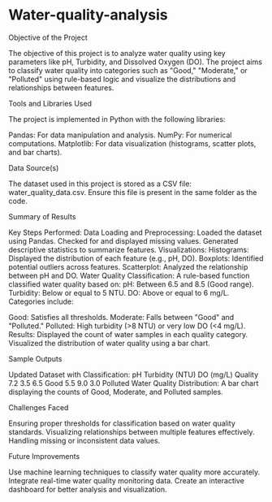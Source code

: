 # Water-quality-analysis
Objective of the Project

The objective of this project is to analyze water quality using key parameters like pH, Turbidity, and Dissolved Oxygen (DO). The project aims to classify water quality into categories such as "Good," "Moderate," or "Polluted" using rule-based logic and visualize the distributions and relationships between features.

Tools and Libraries Used

The project is implemented in Python with the following libraries:

Pandas: For data manipulation and analysis.
NumPy: For numerical computations.
Matplotlib: For data visualization (histograms, scatter plots, and bar charts).

Data Source(s)

The dataset used in this project is stored as a CSV file: water_quality_data.csv.
Ensure this file is present in the same folder as the code.

Summary of Results

Key Steps Performed:
Data Loading and Preprocessing:
Loaded the dataset using Pandas.
Checked for and displayed missing values.
Generated descriptive statistics to summarize features.
Visualizations:
Histograms: Displayed the distribution of each feature (e.g., pH, DO).
Boxplots: Identified potential outliers across features.
Scatterplot: Analyzed the relationship between pH and DO.
Water Quality Classification:
A rule-based function classified water quality based on:
pH: Between 6.5 and 8.5 (Good range).
Turbidity: Below or equal to 5 NTU.
DO: Above or equal to 6 mg/L.
Categories include:

Good: Satisfies all thresholds.
Moderate: Falls between "Good" and "Polluted."
Polluted: High turbidity (>8 NTU) or very low DO (<4 mg/L).
Results:
Displayed the count of water samples in each quality category.
Visualized the distribution of water quality using a bar chart.

Sample Outputs

Updated Dataset with Classification:
pH	Turbidity (NTU)	DO (mg/L)	Quality
7.2	3.5	6.5	Good
5.5	9.0	3.0	Polluted
Water Quality Distribution:
A bar chart displaying the counts of Good, Moderate, and Polluted samples.

Challenges Faced

Ensuring proper thresholds for classification based on water quality standards.
Visualizing relationships between multiple features effectively.
Handling missing or inconsistent data values.

Future Improvements

Use machine learning techniques to classify water quality more accurately.
Integrate real-time water quality monitoring data.
Create an interactive dashboard for better analysis and visualization.
